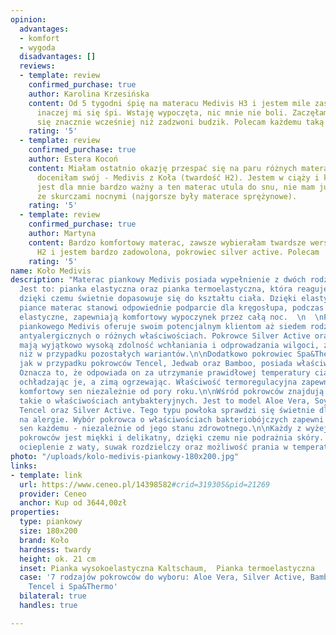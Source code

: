 ```yaml
---
opinion:
  advantages:
  - komfort
  - wygoda
  disadvantages: []
  reviews:
  - template: review
    confirmed_purchase: true
    author: Karolina Krzesińska
    content: Od 5 tygodni śpię na materacu Medivis H3 i jestem mile zaskoczona, jak
      inaczej mi się śpi. Wstaję wypoczęta, nic mnie nie boli. Zaczęłam często budzić
      się znacznie wcześniej niż zadzwoni budzik. Polecam każdemu taką inwestycję!
    rating: '5'
  - template: review
    confirmed_purchase: true
    author: Estera Kocoń
    content: Miałam ostatnio okazję przespać się na paru różnych materacach i bardzo
      doceniłam swój - Medivis z Koła (twardość H2). Jestem w ciąży i komfort spania
      jest dla mnie bardzo ważny a ten materac utula do snu, nie mam już problemu
      ze skurczami nocnymi (najgorsze były materace sprężynowe).
    rating: '5'
  - template: review
    confirmed_purchase: true
    author: Martyna
    content: Bardzo komfortowy materac, zawsze wybierałam twardsze wersje, teraz kupiłam
      H2 i jestem bardzo zadowolona, pokrowiec silver active. Polecam
    rating: '5'
name: Koło Medivis
description: "Materac piankowy Medivis posiada wypełnienie z dwóch rodzajów pianek.
  Jest to: pianka elastyczna oraz pianka termoelastyczna, która reaguje na temperaturę,
  dzięki czemu świetnie dopasowuje się do kształtu ciała. Dzięki elastycznej i twardej
  piance materac stanowi odpowiednie podparcie dla kręgosłupa, podczas gdy jego właściwości
  elastyczne, zapewniają komfortowy wypoczynek przez całą noc.  \n  \nProducent materaca
  piankowego Medivis oferuje swoim potencjalnym klientom aż siedem rodzajów pokrowców
  antyalergicznych o różnych właściwościach. Pokrowce Silver Active oraz Spa&Thermo
  mają wyjątkowo wysoką zdolność wchłaniania i odprowadzania wilgoci, znacznie lepszą
  niż w przypadku pozostałych wariantów.\n\nDodatkowo pokrowiec Spa&Thermo, podobnie
  jak w przypadku pokrowców Tencel, Jedwab oraz Bamboo, posiada właściwości termoregulacyjne.
  Oznacza to, że odpowiada on za utrzymanie prawidłowej temperatury ciała - latem
  ochładzając je, a zimą ogrzewając. Właściwość termoregulacyjna zapewnia użytkownikom
  komfortowy sen niezależnie od pory roku.\n\nWśród pokrowców znajdują się również
  takie o właściwościach antybakteryjnych. Jest to model Aloe Vera, Soya, Spa&Thermo,
  Tencel oraz Silver Active. Tego typu powłoka sprawdzi się świetnie dla osób cierpiących
  na alergie. Wybór pokrowca o właściwościach bakteriobójczych zapewni jednak zdrowy
  sen każdemu - niezależnie od jego stanu zdrowotnego.\n\nKażdy z wyżej wymienionych
  pokrowców jest miękki i delikatny, dzięki czemu nie podrażnia skóry. Pokrowce posiadają
  ocieplenie z waty, suwak rozdzielczy oraz możliwość prania w temperaturze 60 °C."
photo: "/uploads/kolo-medivis-piankowy-180x200.jpg"
links:
- template: link
  url: https://www.ceneo.pl/14398582#crid=319305&pid=21269
  provider: Ceneo
  anchor: Kup od 3644,00zł
properties:
  type: piankowy
  size: 180x200
  brand: Koło
  hardness: twardy
  height: ok. 21 cm
  inset: Pianka wysokoelastyczna Kaltschaum,  Pianka termoelastyczna
  case: '7 rodzajów pokrowców do wyboru: Aloe Vera, Silver Active, Bamboo, Soya, Jedwab,
    Tencel i Spa&Thermo'
  bilateral: true
  handles: true

---
```

